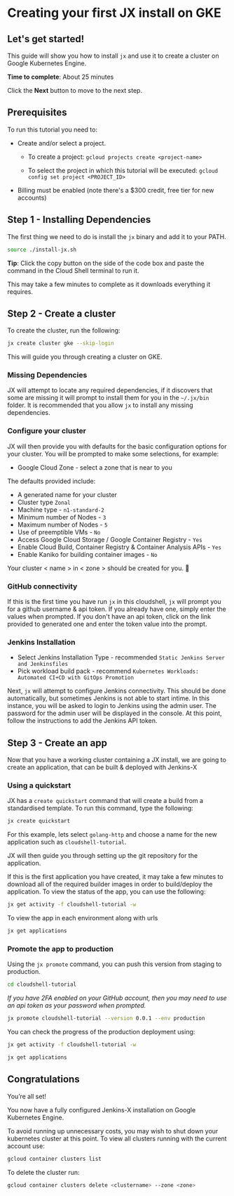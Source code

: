 # Creating your first JX install on GKE

## Let's get started!

This guide will show you how to install `jx` and use it to create a cluster on Google Kubernetes Engine.

**Time to complete**: About 25 minutes

Click the **Next** button to move to the next step.

## Prerequisites

To run this tutorial you need to:

  * Create and/or select a project.
  
      * To create a project: `gcloud projects create <project-name>`
      
      * To select the project in which this tutorial will be executed: `gcloud config set project <PROJECT_ID>`
         
  * Billing must be enabled (note there's a $300 credit, free tier for new accounts)

## Step 1 - Installing Dependencies

The first thing we need to do is install the `jx` binary and add it to your PATH.

```bash
source ./install-jx.sh
```

**Tip**: Click the copy button on the side of the code box and paste the command in the Cloud Shell terminal to run it.

This may take a few minutes to complete as it downloads everything it requires.

## Step 2 - Create a cluster

To create the cluster, run the following:

```bash
jx create cluster gke --skip-login
```

This will guide you through creating a cluster on GKE.

### Missing Dependencies

JX will attempt to locate any required dependencies, if it discovers that some are missing
it will prompt to install them for you in the `~/.jx/bin` folder.  It is recommended that
you allow `jx` to install any missing dependencies.

### Configure your cluster

JX will then provide you with defaults for the basic configuration options for your cluster. You will be prompted to make some selections, for example:

* Google Cloud Zone - select a zone that is near to you

The defaults provided include:
* A generated name for your cluster
* Cluster type `Zonal`
* Machine type - `n1-standard-2`
* Minimum number of Nodes - `3`
* Maximum number of Nodes - `5`
* Use of preemptible VMs - `No`
* Access Google Cloud Storage / Google Container Registry - `Yes`
* Enable Cloud Build, Container Registry & Container Analysis APIs - `Yes`
* Enable Kaniko for building container images - `No`

Your cluster < name > in < zone > should be created for you. 🎉

### GitHub connectivity

If this is the first time you have run `jx` in this cloudshell, `jx` will prompt you for a 
github username & api token.  If you already have one, simply enter the values when prompted. 
If you don't have an api token, click on the link provided to generated one and enter the 
token value into the prompt.

### Jenkins Installation  

* Select Jenkins Installation Type - recommended `Static Jenkins Server and Jenkinsfiles`
* Pick workload build pack - recommend `Kubernetes Workloads: Automated CI+CD with GitOps Promotion`

Next, `jx` will attempt to configure Jenkins connectivity.  This should be done automatically, 
but sometimes Jenkins is not able to start intime.  In this instance, you will be asked to 
login to Jenkins using the admin user.  The password for the admin user will be displayed in the 
console.  At this point, follow the instructions to add the Jenkins API token.

## Step 3 - Create an app

Now that you have a working cluster containing a JX install, we are going to create an
application, that can be built & deployed with Jenkins-X

### Using a quickstart

JX has a `create quickstart` command that will create a build from a standardised template.
To run this command, type the following:

```bash
jx create quickstart
```

For this example, lets select `golang-http` and choose a name for the new application such
as `cloudshell-tutorial`.

JX will then guide you through setting up the git repository for the application.

If this is the first application you have created, it may take a few minutes to download all
of the required builder images in order to build/deploy the application.  To view the status 
of the app, you can use the following:

```bash
jx get activity -f cloudshell-tutorial -w
```

To view the app in each environment along with urls

```bash
jx get applications
```

### Promote the app to production

Using the `jx promote` command, you can push this version from staging to
production.

```bash
cd cloudshell-tutorial
```
_If you have 2FA enabled on your GitHub account, then you may need to use an api token as your password when prompted._

```bash
jx promote cloudshell-tutorial --version 0.0.1 --env production
```

You can check the progress of the production deployment using:

```bash
jx get activity -f cloudshell-tutorial -w
```

```bash
jx get applications
```

## Congratulations

<walkthrough-conclusion-trophy></walkthrough-conclusion-trophy>

You’re all set!

You now have a fully configured Jenkins-X installation on Google Kubernetes Engine.

To avoid running up unnecessary costs, you may wish to shut down your kubernetes cluster at this point.  To view all clusters running with the current account use:

```bash
gcloud container clusters list
```

To delete the cluster run:

```bash
gcloud container clusters delete <clustername> --zone <zone>
```

